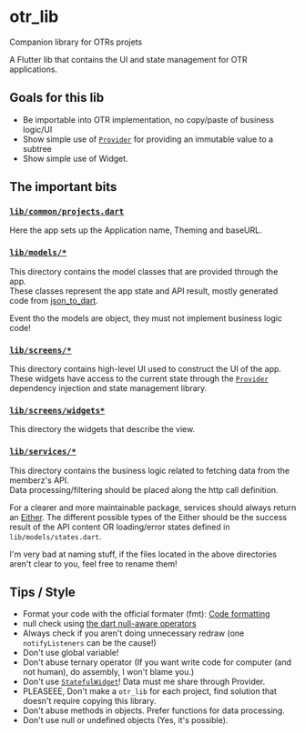 # otr_lib

Companion library for OTRs projets


A Flutter lib that contains the UI and state management for OTR applications.

## Goals for this lib

* Be importable into OTR implementation, no copy/paste of business logic/UI
* Show simple use of [`Provider`](https://pub.dev/packages/provider) for providing an immutable value to a subtree
* Show simple use of Widget.

## The important bits


### [`lib/common/projects.dart`](lib/common/projects.dart)
Here the app sets up the Application name, Theming and baseURL.


### [`lib/models/*`](lib/models/)
This directory contains the model classes that are provided through the app.  
These classes represent the app state and API result, mostly generated code from
[json_to_dart](https://javiercbk.github.io/json_to_dart/).

Event tho the models are object, they must not implement business logic code!

### [`lib/screens/*`](lib/screens/)
This directory contains high-level UI used to construct the UI of the app.
These widgets have access to the current state through the
[`Provider`](https://pub.dev/packages/provider) dependency injection and state
management library.

### [`lib/screens/widgets*`](lib/screens/widgets)
This directory the widgets that describe the view.

### [`lib/services/*`](lib/services/)
This directory contains the business logic related to fetching data from the
memberz's API.  
Data processing/filtering should be placed along the http call definition.

For a clearer and more maintainable package, services should always return an
[Either](https://pub.dev/packages/either_option). The different possible types
of the Either should be the success result of the API content OR loading/error
states defined in `lib/models/states.dart`.

I'm very bad at naming stuff, if the files located in the above directories
aren't clear to you, feel free to rename them!

## Tips / Style
- Format your code with the official formater (fmt): [Code formatting](https://flutter.dev/docs/development/tools/formatting)  
- null check using [the dart null-aware operators](https://stackoverflow.com/questions/17006664/what-is-the-dart-null-checking-idiom-or-best-practice)
- Always check if you aren't doing unnecessary redraw (one `notifyListeners` can
    be the cause!)  
- Don't use global variable!  
- Don't abuse ternary operator (If you want write code for computer (and not human), do assembly,
    I won't blame you.)  
- Don't use [`StatefulWidget`](https://api.flutter.dev/flutter/widgets/StatefulWidget-class.html)! Data must me share through Provider.  
- PLEASEEE, Don't make a `otr_lib` for each project, find solution that doesn't require copying this
library.  
- Don't abuse methods in objects. Prefer functions for data processing.
- Don't use null or undefined objects (Yes, it's possible).
